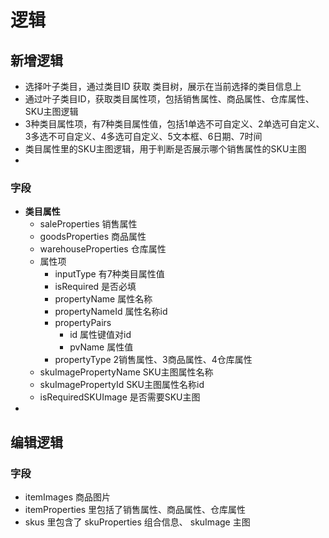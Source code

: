 # 逻辑

## 新增逻辑

- 选择叶子类目，通过类目ID 获取 类目树，展示在当前选择的类目信息上
- 通过叶子类目ID，获取类目属性项，包括销售属性、商品属性、仓库属性、SKU主图逻辑
- 3种类目属性项，有7种类目属性值，包括1单选不可自定义、2单选可自定义、3多选不可自定义、4多选可自定义、5文本框、6日期、7时间
- 类目属性里的SKU主图逻辑，用于判断是否展示哪个销售属性的SKU主图
- 

### 字段

- **类目属性**
  - saleProperties 销售属性
  - goodsProperties 商品属性
  - warehouseProperties 仓库属性
  - 属性项
    - inputType 有7种类目属性值
    - isRequired 是否必填
    - propertyName 属性名称
    - propertyNameId 属性名称id
    - propertyPairs
      - id 属性键值对id
      - pvName 属性值
    - propertyType 2销售属性、3商品属性、4仓库属性
  - skuImagePropertyName SKU主图属性名称
  - skuImagePropertyId SKU主图属性名称id
  - isRequiredSKUImage 是否需要SKU主图
- 

## 编辑逻辑

### 字段

- itemImages 商品图片
- itemProperties 里包括了销售属性、商品属性、仓库属性
- skus 里包含了 skuProperties 组合信息、 skuImage 主图
